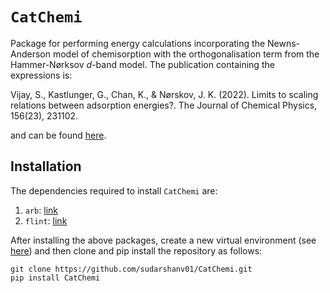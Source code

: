 # `CatChemi`

Package for performing energy calculations incorporating the Newns-Anderson model of chemisorption with the orthogonalisation term from the Hammer-Nørksov *d*-band model. The publication containing the expressions is:


Vijay, S., Kastlunger, G., Chan, K., & Nørskov, J. K. (2022). Limits to scaling relations between adsorption energies?. The Journal of Chemical Physics, 156(23), 231102.

and can be found [here](https://aip.scitation.org/doi/full/10.1063/5.0096625).


## Installation

The dependencies required to install `CatChemi` are:

1. `arb`: [link](https://github.com/arb-project/homebrew-arb)
2. `flint`: [link](https://github.com/fredrik-johansson/flint2)

After installing the above packages, create a new virtual environment (see [here](https://realpython.com/python-virtual-environments-a-primer/)) and then clone and pip install the repository as follows:

```
git clone https://github.com/sudarshanv01/CatChemi.git
pip install CatChemi
```
